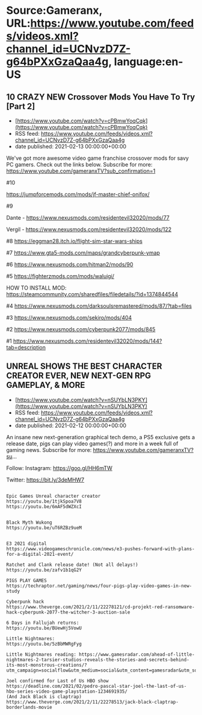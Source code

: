 # Source:Gameranx, URL:https://www.youtube.com/feeds/videos.xml?channel_id=UCNvzD7Z-g64bPXxGzaQaa4g, language:en-US

## 10 CRAZY NEW Crossover Mods You Have To Try [Part 2]
 - [https://www.youtube.com/watch?v=cPBmwYoqCqk](https://www.youtube.com/watch?v=cPBmwYoqCqk)
 - RSS feed: https://www.youtube.com/feeds/videos.xml?channel_id=UCNvzD7Z-g64bPXxGzaQaa4g
 - date published: 2021-02-13 00:00:00+00:00

We've got more awesome video game franchise crossover mods for savy PC gamers. Check out the links below.
Subscribe for more: https://www.youtube.com/gameranxTV?sub_confirmation=1

#10 

https://jumpforcemods.com/mods/jf-master-chief-onifox/



#9 

Dante - https://www.nexusmods.com/residentevil32020/mods/77

Vergil - https://www.nexusmods.com/residentevil32020/mods/122



#8 
https://eggman28.itch.io/flight-sim-star-wars-ships


#7 
https://www.gta5-mods.com/maps/grandcyberpunk-ymap


#6 
https://www.nexusmods.com/hitman2/mods/90

#5 
https://fighterzmods.com/mods/waluigi/

HOW TO INSTALL MOD: https://steamcommunity.com/sharedfiles/filedetails/?id=1374844544


#4 
https://www.nexusmods.com/darksoulsremastered/mods/87/?tab=files



#3 
https://www.nexusmods.com/sekiro/mods/404



#2 
https://www.nexusmods.com/cyberpunk2077/mods/845


#1 
https://www.nexusmods.com/residentevil32020/mods/144?tab=description

## UNREAL SHOWS THE BEST CHARACTER CREATOR EVER, NEW NEXT-GEN RPG GAMEPLAY, & MORE
 - [https://www.youtube.com/watch?v=nSUYbLN3PKY](https://www.youtube.com/watch?v=nSUYbLN3PKY)
 - RSS feed: https://www.youtube.com/feeds/videos.xml?channel_id=UCNvzD7Z-g64bPXxGzaQaa4g
 - date published: 2021-02-12 00:00:00+00:00

An insane new next-generation graphical tech demo, a PS5 exclusive gets a release date, pigs can play video games(?) and more in a week full of gaming news.
Subscribe for more: https://www.youtube.com/gameranxTV?su​​...


Follow:
 Instagram: https://goo.gl/HH6mTW​​

Twitter: https://bit.ly/3deMHW7​​


 ~~~~STORIES~~~~

Epic Games Unreal character creator
https://youtu.be/1tjkSpoa7V8
https://youtu.be/6mAF5dWZXcI


Black Myth Wukong
https://youtu.be/uT6RZBz9ueM


E3 2021 digital
https://www.videogameschronicle.com/news/e3-pushes-forward-with-plans-for-a-digital-2021-event/

Ratchet and Clank release date! (Not all delays!)
https://youtu.be/zafv1b1qG2Y

PIGS PLAY GAMES
https://techraptor.net/gaming/news/four-pigs-play-video-games-in-new-study

Cyberpunk hack
https://www.theverge.com/2021/2/11/22278121/cd-projekt-red-ransomware-hack-cyberpunk-2077-the-witcher-3-auction-sale

6 Days in Fallujah returns:
https://youtu.be/BUewHj5VowU

Little Nightmares:
https://youtu.be/5zBbMWRgFyg

Little Nightmares reading: https://www.gamesradar.com/ahead-of-little-nightmares-2-tarsier-studios-reveals-the-stories-and-secrets-behind-its-most-monstrous-creations/?utm_campaign=socialflow&utm_medium=social&utm_content=gamesradar&utm_source=facebook.com&fbclid=IwAR20xtoD5ZhkwNSj7SxHlhwPD226125ZU7mX4bg20Ti1ykD869rcEOcHN9s

Joel confirmed for Last of Us HBO show
https://deadline.com/2021/02/pedro-pascal-star-joel-the-last-of-us-hbo-series-video-game-playstation-1234691935/
(And Jack Black is claptrap)
https://www.theverge.com/2021/2/11/22278513/jack-black-claptrap-borderlands-movie

